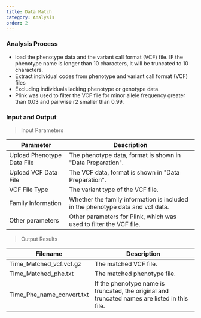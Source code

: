 ```yaml
---
title: Data Match
category: Analysis
order: 2
---
```


### Analysis Process
- load the phenotype data and the variant call format (VCF) file. IF the phenotype name is longer than 10 characters, it will be truncated to 10 characters.
- Extract individual codes from phenotype and variant call format (VCF) files
- Excluding individuals lacking phenotype or genotype data. 
- Plink was used to filter the VCF file for minor allele frequency greater than 0.03 and pairwise r2 smaller than 0.99.


### Input and Output
> Input Parameters

|Parameter|Description|
|--|--|
|Upload Phenotype Data File|The phenotype data, format is shown in "Data Preparation".|
|Upload VCF Data File|The VCF data, format is shown in "Data Preparation".|
|VCF File Type|The variant type of the VCF file.|
|Family Information|Whether the family information is included in the phenotype data and vcf data.|
|Other parameters|Other parameters for Plink, which was used to filter the VCF file.|

> Output Results

|Filename|Description|
|--|--|
|Time_Matched_vcf.vcf.gz|The matched VCF file.|
|Time_Matched_phe.txt|The matched phenotype file.|
|Time_Phe_name_convert.txt|If the phenotype name is truncated, the original and truncated names are listed in this file.|





